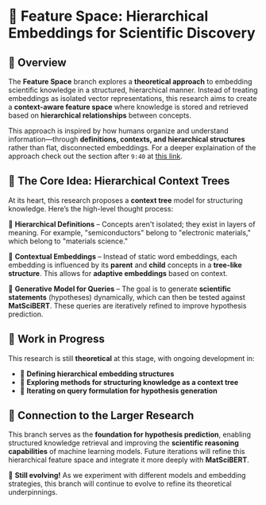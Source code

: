 # 🌌 Feature Space: Hierarchical Embeddings for Scientific Discovery  

## 📖 Overview  
The **Feature Space** branch explores a **theoretical approach** to embedding scientific knowledge in a structured, hierarchical manner. Instead of treating embeddings as isolated vector representations, this research aims to create a **context-aware feature space** where knowledge is stored and retrieved based on **hierarchical relationships** between concepts.  

This approach is inspired by how humans organize and understand information—through **definitions, contexts, and hierarchical structures** rather than flat, disconnected embeddings.  For a deeper explaination of the approach check out the section after `9:40` at [this link](https://drive.google.com/file/d/17-rAkKbAvTCTzBNMniW6QPe66BzO36h-/view?usp=sharing).

## 🌳 The Core Idea: Hierarchical Context Trees  
At its heart, this research proposes a **context tree** model for structuring knowledge. Here’s the high-level thought process:  

🔹 **Hierarchical Definitions** – Concepts aren't isolated; they exist in layers of meaning. For example, "semiconductors" belong to "electronic materials," which belong to "materials science."  

🔹 **Contextual Embeddings** – Instead of static word embeddings, each embedding is influenced by its **parent** and **child** concepts in a **tree-like structure**. This allows for **adaptive embeddings** based on context.  

🔹 **Generative Model for Queries** – The goal is to generate **scientific statements** (hypotheses) dynamically, which can then be tested against **MatSciBERT**. These queries are iteratively refined to improve hypothesis prediction.  

## 🎯 Work in Progress  
This research is still **theoretical** at this stage, with ongoing development in:  

- 🌟 **Defining hierarchical embedding structures**  
- 🧩 **Exploring methods for structuring knowledge as a context tree**  
- 🔄 **Iterating on query formulation for hypothesis generation**  

## 🔬 Connection to the Larger Research  
This branch serves as the **foundation for hypothesis prediction**, enabling structured knowledge retrieval and improving the **scientific reasoning capabilities** of machine learning models. Future iterations will refine this hierarchical feature space and integrate it more deeply with **MatSciBERT**.  

🚧 **Still evolving!** As we experiment with different models and embedding strategies, this branch will continue to evolve to refine its theoretical underpinnings.
